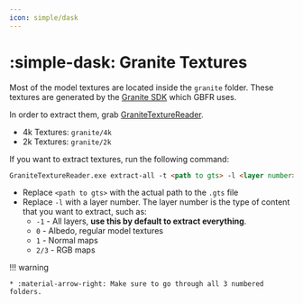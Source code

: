 ```yaml
---
icon: simple/dask
---
```


# :simple-dask: Granite Textures

Most of the model textures are located inside the `granite` folder. These textures are generated by the [Granite SDK](https://unity.com/products/granite-sdk) which GBFR uses.

In order to extract them, grab [GraniteTextureReader](https://github.com/Nenkai/GraniteTextureReader).

* 4k Textures: `granite/4k`
* 2k Textures: `granite/2k`

If you want to extract textures, run the following command:

``` markdown title="Command"
GraniteTextureReader.exe extract-all -t <path to gts> -l <layer number>
```

* Replace `<path to gts>` with the actual path to the `.gts` file
* Replace `-l` with a layer number. The layer number is the type of content that you want to extract, such as:
    * `-1` - All layers, **use this by default to extract everything**.
    * `0` - Albedo, regular model textures
    * `1` - Normal maps
    * `2/3` - RGB maps

!!! warning
    
    * :material-arrow-right: Make sure to go through all 3 numbered folders.